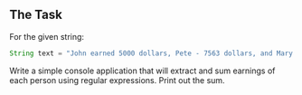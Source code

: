 ## The Task

For the given string:

```java
String text = "John earned 5000 dollars, Pete - 7563 dollars, and Mary - 30000 dollars";
```

Write a simple console application that will extract and sum earnings of each person using regular expressions. Print out the sum.